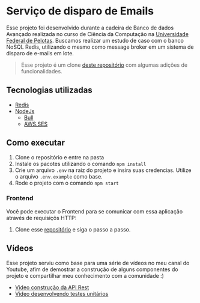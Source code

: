 # Serviço de disparo de Emails

Esse projeto foi desenvolvido durante a cadeira de Banco de dados Avançado realizada no curso de Ciência da Computação na [Universidade Federal de Pelotas](https://portal.ufpel.edu.br/). Buscamos realizar um estudo de caso com o banco NoSQL Redis, utilizando o mesmo como message broker em um sistema de disparo de e-mails em lote.

> Esse projeto é um clone [deste repositório](https://github.com/guivahl/redis-dba) com algumas adições de funcionalidades.


## Tecnologias utilizadas

- [Redis](https://redis.io/)
- [NodeJs](https://nodejs.org/)
    - [Bull](https://github.com/OptimalBits/bull)
    - [AWS.SES](https://docs.aws.amazon.com/AWSJavaScriptSDK/latest/AWS/SES.html#constructor-property)

## Como executar

1. Clone o repositório e entre na pasta
2. Instale os pacotes utilizando o comando `npm install`
3. Crie um arquivo `.env` na raiz do projeto e insira suas credencias. Utilize o arquivo `.env.example` como base.
4. Rode o projeto com o comando `npm start`

### Frontend

Você pode executar o Frontend para se comunicar com essa aplicação através de requisiçõs HTTP:

1. Clone esse [repositório](https://github.com/Fernanda-Kipper/membership-frontend) e siga o passo a passo.

## Vídeos

Esse projeto serviu como base para uma série de vídeos no meu canal do Youtube, afim de demostrar a construção de alguns componentes do projeto e compartilhar meu conhecimento com a comunidade :)

- [Video construção da API Rest](https://www.youtube.com/live/GVF--Rl3bP4?feature=share)
- [Video desenvolvendo testes unitários](https://www.youtube.com/live/GVF--Rl3bP4?feature=share)